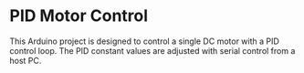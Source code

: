 # PID Motor Control

This Arduino project is designed to control a single DC motor with a PID control loop. The PID constant values are
adjusted with serial control from a host PC.
